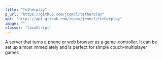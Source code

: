 ```yaml
---
title: "Tetherplay"
p_url: "https://github.com/jcomcl/tetherplay"
api: "https://api.github.com/repos/jcomcl/tetherplay"
image: ""
classes: "JavaScript"
---
```

A server that turns a phone or web browser as a game-controller. It can be set up almost immediately and is perfect for simple couch-multiplayer games
